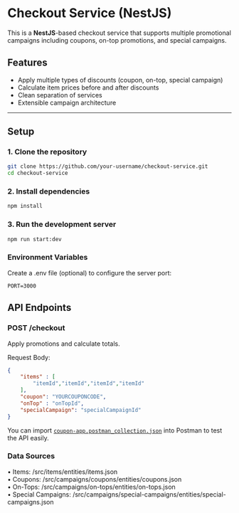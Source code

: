 # Checkout Service (NestJS)

This is a **NestJS**-based checkout service that supports multiple promotional campaigns including coupons, on-top promotions, and special campaigns.

## Features

- Apply multiple types of discounts (coupon, on-top, special campaign)
- Calculate item prices before and after discounts
- Clean separation of services
- Extensible campaign architecture

---

## Setup

### 1. Clone the repository

```bash
git clone https://github.com/your-username/checkout-service.git
cd checkout-service
```

### 2. Install dependencies

```bash
npm install
```

### 3. Run the development server

```bash
npm run start:dev
```

### Environment Variables

Create a .env file (optional) to configure the server port:

```env
PORT=3000
```

## API Endpoints

### POST /checkout

Apply promotions and calculate totals.

Request Body:
```json
{
    "items" : [
        "itemId","itemId","itemId","itemId"
    ],
    "coupon": "YOURCOUPONCODE",
    "onTop" : "onTopId",
    "specialCampaign": "specialCampaignId"
}
```

You can import [`coupon-app.postman_collection.json`](./coupon-app.postman_collection.json) into Postman to test the API easily.

### Data Sources
• Items: /src/items/entities/items.json  
• Coupons: /src/campaigns/coupons/entities/coupons.json  
• On-Tops: /src/campaigns/on-tops/entities/on-tops.json  
• Special Campaigns: /src/campaigns/special-campaigns/entities/special-campaigns.json  
